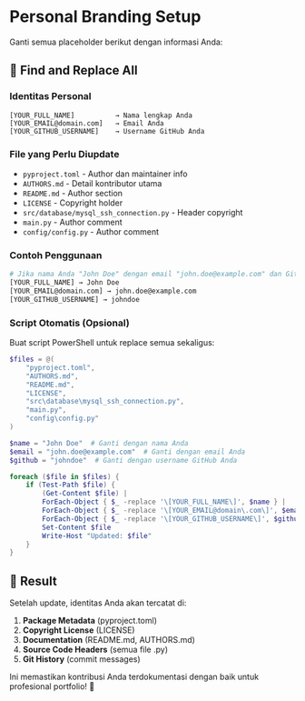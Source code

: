 # Personal Branding Setup

Ganti semua placeholder berikut dengan informasi Anda:

## 🔧 Find and Replace All

### Identitas Personal
```
[YOUR_FULL_NAME]          → Nama lengkap Anda
[YOUR_EMAIL@domain.com]   → Email Anda
[YOUR_GITHUB_USERNAME]    → Username GitHub Anda
```

### File yang Perlu Diupdate
- `pyproject.toml` - Author dan maintainer info
- `AUTHORS.md` - Detail kontributor utama
- `README.md` - Author section
- `LICENSE` - Copyright holder
- `src/database/mysql_ssh_connection.py` - Header copyright
- `main.py` - Author comment
- `config/config.py` - Author comment

### Contoh Penggunaan
```bash
# Jika nama Anda "John Doe" dengan email "john.doe@example.com" dan GitHub "johndoe"
[YOUR_FULL_NAME] → John Doe
[YOUR_EMAIL@domain.com] → john.doe@example.com  
[YOUR_GITHUB_USERNAME] → johndoe
```

### Script Otomatis (Opsional)
Buat script PowerShell untuk replace semua sekaligus:

```powershell
$files = @(
    "pyproject.toml",
    "AUTHORS.md", 
    "README.md",
    "LICENSE",
    "src\database\mysql_ssh_connection.py",
    "main.py",
    "config\config.py"
)

$name = "John Doe"  # Ganti dengan nama Anda
$email = "john.doe@example.com"  # Ganti dengan email Anda  
$github = "johndoe"  # Ganti dengan username GitHub Anda

foreach ($file in $files) {
    if (Test-Path $file) {
        (Get-Content $file) | 
        ForEach-Object { $_ -replace '\[YOUR_FULL_NAME\]', $name } |
        ForEach-Object { $_ -replace '\[YOUR_EMAIL@domain\.com\]', $email } |
        ForEach-Object { $_ -replace '\[YOUR_GITHUB_USERNAME\]', $github } |
        Set-Content $file
        Write-Host "Updated: $file"
    }
}
```

## 🎯 Result

Setelah update, identitas Anda akan tercatat di:
1. **Package Metadata** (pyproject.toml)
2. **Copyright License** (LICENSE)
3. **Documentation** (README.md, AUTHORS.md)
4. **Source Code Headers** (semua file .py)
5. **Git History** (commit messages)

Ini memastikan kontribusi Anda terdokumentasi dengan baik untuk profesional portfolio! 🚀
